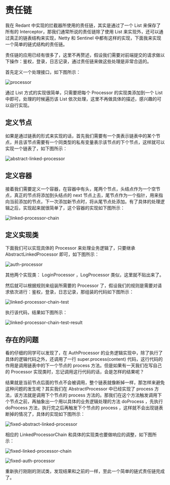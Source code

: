 # 责任链

我在 Redant 中实现的拦截器所使用的责任链，其实是通过了一个 List 来保存了所有的 Interceptor，那我们通常所说的责任链除了使用 List 来实现外，还可以通过真正的链表结构来实现，Netty 和 Sentinel 中都有这样的实现，下面我来实现一个简单的链式结构的责任链。

责任链的应用已经有很多了，这里不再赘述，假设我们需要对前端提交的请求做以下操作：鉴权，登录，日志记录，通过责任链来做这些处理是非常合适的。

首先定义一个处理接口，如下图所示：

![processor](processor/processor.png)

通过 List 方式的实现很简单，只需要把每个 Processor 的实现类添加到一个 List 中即可，处理的时候遍历该 List 依次处理，这里不再做具体的描述，感兴趣的可以自行实现。

## 定义节点

如果是通过链表的形式来实现的话，首先我们需要有一个类表示链表中的某个节点，并且该节点需要有一个同类型的私有变量表示该节点的下个节点，这样就可以实现一个链表了，如下图所示：

![abstract-linked-processor](processor/abstract-linked-processor.png)

## 定义容器

接着我们需要定义一个容器，在容器中有头，尾两个节点，头结点作为一个空节点，真正的节点将添加到头结点的 next 节点上去，尾节点作为一个指针，用来指向当前添加的节点，下一次添加新节点时，将从尾节点处添加。有了具体的处理逻辑之后，实现起来就很简单了，这个容器的实现如下图所示：

![linked-processor-chain](processor/linked-processor-chain.png)

## 定义实现类

下面我们可以实现具体的 Processor 来处理业务逻辑了，只要继承 AbstractLinkedProcessor 即可，如下图所示：

![auth-processor](processor/auth-processor.png)

其他两个实现类： LoginProcessor ，LogProcessor 类似，这里就不贴出来了。

然后就可以根据规则来组装所需要的 Processor 了，假设我们的规则是需要对请求依次进行：鉴权，登录，日志记录，那组装的代码如下图所示：

![linked-processor-chain-test](processor/linked-processor-chain-test.png)

执行该代码，结果如下图所示：

![linked-processor-chain-test-result](processor/linked-processor-chain-test-result.png)

## 存在的问题

看的仔细的同学可以发现了，在 AuthProcessor 的业务逻辑实现中，除了执行了具体的逻辑代码之外，还调用了一行 super.process(content) 代码，这行代码的作用是调用链表中的下一个节点的 process 方法。但是如果有一天我们在写自己的 Processor 实现类时，忘记调用这行代码的话，会是怎样的结果呢？

结果就是当前节点后面的节点不会被调用，整个链表就像断掉一样，那怎样来避免这种问题的发生呢？其实我们在 AbstractProcessor 中已经实现了 process 方法，该方法就是调用下个节点的 process 方法的。那我们在这个方法触发调用下个节点之前，再抽象出一个用以具体的业务逻辑处理的方法 doProcess ，先执行 doProcess 方法，执行完之后再触发下个节点的 process ，这样就不会出现链表断掉的情况了，具体的实现如下图所示：

![fixed-abstract-linked-processor](processor/fixed-abstract-linked-processor.png)

相应的 LinkedProcessorChain 和具体的实现类也要做响应的调整，如下图所示：

![fixed-linked-processor-chain](processor/fixed-linked-processor-chain.png)

![fixed-auth-processor](processor/fixed-auth-processor.png)

重新执行刚刚的测试类，发现结果和之前的一样，至此一个简单的链式责任链完成了。